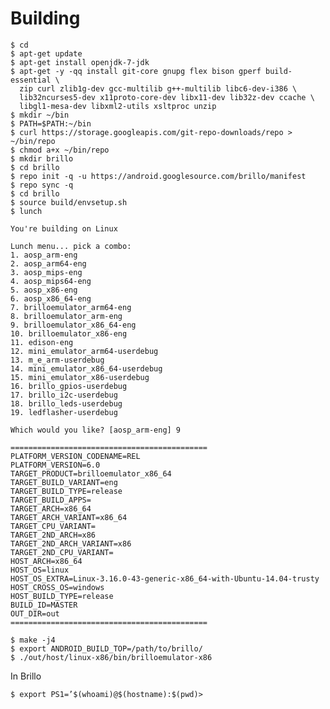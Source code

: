 Building
==

    $ cd
    $ apt-get update
    $ apt-get install openjdk-7-jdk
    $ apt-get -y -qq install git-core gnupg flex bison gperf build-essential \
      zip curl zlib1g-dev gcc-multilib g++-multilib libc6-dev-i386 \
      lib32ncurses5-dev x11proto-core-dev libx11-dev lib32z-dev ccache \
      libgl1-mesa-dev libxml2-utils xsltproc unzip
    $ mkdir ~/bin
    $ PATH=$PATH:~/bin
    $ curl https://storage.googleapis.com/git-repo-downloads/repo > ~/bin/repo
    $ chmod a+x ~/bin/repo
    $ mkdir brillo
    $ cd brillo
    $ repo init -q -u https://android.googlesource.com/brillo/manifest
    $ repo sync -q
    $ cd brillo
    $ source build/envsetup.sh
    $ lunch
    
    You're building on Linux

    Lunch menu... pick a combo:
    1. aosp_arm-eng
    2. aosp_arm64-eng
    3. aosp_mips-eng
    4. aosp_mips64-eng
    5. aosp_x86-eng
    6. aosp_x86_64-eng
    7. brilloemulator_arm64-eng
    8. brilloemulator_arm-eng
    9. brilloemulator_x86_64-eng
    10. brilloemulator_x86-eng
    11. edison-eng
    12. mini_emulator_arm64-userdebug
    13. m_e_arm-userdebug
    14. mini_emulator_x86_64-userdebug
    15. mini_emulator_x86-userdebug
    16. brillo_gpios-userdebug
    17. brillo_i2c-userdebug
    18. brillo_leds-userdebug
    19. ledflasher-userdebug
    
    Which would you like? [aosp_arm-eng] 9

    ============================================
    PLATFORM_VERSION_CODENAME=REL
    PLATFORM_VERSION=6.0
    TARGET_PRODUCT=brilloemulator_x86_64
    TARGET_BUILD_VARIANT=eng
    TARGET_BUILD_TYPE=release
    TARGET_BUILD_APPS=
    TARGET_ARCH=x86_64
    TARGET_ARCH_VARIANT=x86_64
    TARGET_CPU_VARIANT=
    TARGET_2ND_ARCH=x86
    TARGET_2ND_ARCH_VARIANT=x86
    TARGET_2ND_CPU_VARIANT=
    HOST_ARCH=x86_64
    HOST_OS=linux
    HOST_OS_EXTRA=Linux-3.16.0-43-generic-x86_64-with-Ubuntu-14.04-trusty
    HOST_CROSS_OS=windows
    HOST_BUILD_TYPE=release
    BUILD_ID=MASTER
    OUT_DIR=out
    ============================================
    
    $ make -j4
    $ export ANDROID_BUILD_TOP=/path/to/brillo/
    $ ./out/host/linux-x86/bin/brilloemulator-x86

In Brillo

    $ export PS1=’$(whoami)@$(hostname):$(pwd)> 
    

